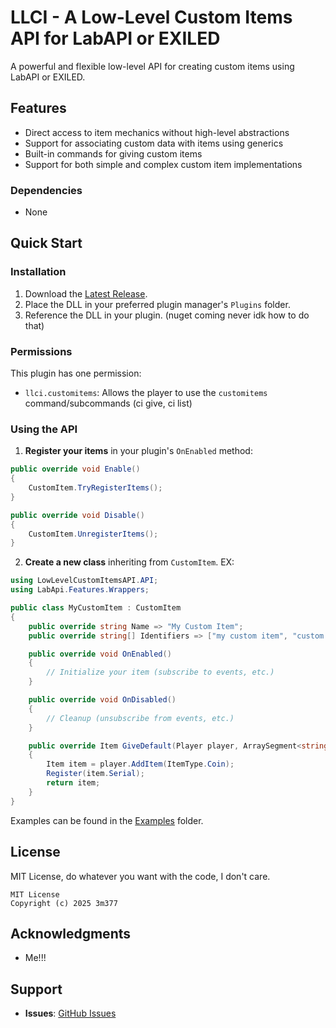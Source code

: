 # LLCI - A Low-Level Custom Items API for LabAPI or EXILED
A powerful and flexible low-level API for creating custom items using LabAPI or EXILED.

## Features
 - Direct access to item mechanics without high-level abstractions
 - Support for associating custom data with items using generics
 - Built-in commands for giving custom items
 - Support for both simple and complex custom item implementations

### Dependencies
 - None

## Quick Start

### Installation
1. Download the [Latest Release](https://github.com/3m377/LowLevelCustomItemsAPI/releases/latest).
2. Place the DLL in your preferred plugin manager's `Plugins` folder.
3. Reference the DLL in your plugin. (nuget coming never idk how to do that)

### Permissions
This plugin has one permission:
 - `llci.customitems`: Allows the player to use the `customitems` command/subcommands (ci give, ci list)

### Using the API
1. **Register your items** in your plugin's `OnEnabled` method:
```csharp
public override void Enable()
{
    CustomItem.TryRegisterItems();
}

public override void Disable()
{
    CustomItem.UnregisterItems();
}
```

2. **Create a new class** inheriting from `CustomItem`. EX:
```csharp
using LowLevelCustomItemsAPI.API;
using LabApi.Features.Wrappers;

public class MyCustomItem : CustomItem
{
    public override string Name => "My Custom Item";
    public override string[] Identifiers => ["my custom item", "custom item"];

    public override void OnEnabled()
    {
        // Initialize your item (subscribe to events, etc.)
    }

    public override void OnDisabled()
    {
        // Cleanup (unsubscribe from events, etc.)
    }

    public override Item GiveDefault(Player player, ArraySegment<string> args, object data)
    {
        Item item = player.AddItem(ItemType.Coin);
        Register(item.Serial);
        return item;
    }
}
```

Examples can be found in the [Examples](Examples) folder.

## License
MIT License, do whatever you want with the code, I don't care.

```
MIT License
Copyright (c) 2025 3m377
```

## Acknowledgments
 - Me!!!

## Support
 - **Issues**: [GitHub Issues](https://github.com/3m377/LowLevelCustomItemsAPI/issues)
